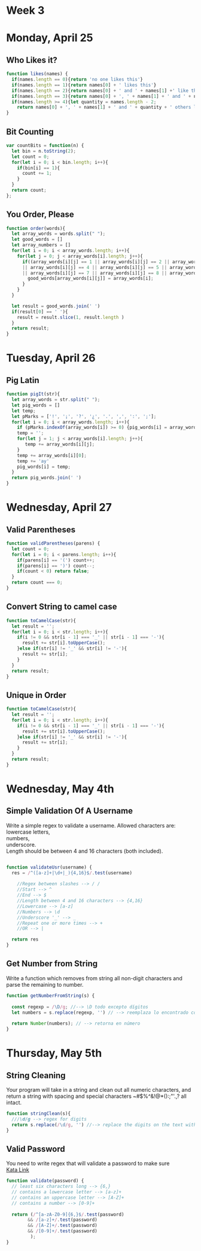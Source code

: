 # Week 3
# Monday, April 25
## Who Likes it?
```javascript
function likes(names) {
  if(names.length == 0){return 'no one likes this'}
  if(names.length == 1){return names[0] + ' likes this'}
  if(names.length == 2){return names[0] + ' and ' + names[1] +' like this'}
  if(names.length == 3){return names[0] + ', ' + names[1] + ' and ' + names[2] + ' like this'}
  if(names.length >= 4){let quantity = names.length - 2;
    return names[0] + ', ' + names[1] + ' and ' + quantity + ' others like this'}
}
```

## Bit Counting
```javascript
var countBits = function(n) {
  let bin = n.toString(2);
  let count = 0;
  for(let i = 0; i < bin.length; i++){
    if(bin[i] == 1){
      count += 1;
    }
  }
  return count;
};
```

## You Order, Please
```javascript
function order(words){
  let array_words = words.split(" ");
  let good_words = []
  let array_numbers = []
  for(let i = 0; i < array_words.length; i++){
    for(let j = 0; j < array_words[i].length; j++){
      if((array_words[i][j] == 1 || array_words[i][j] == 2 || array_words[i][j] == 3
      || array_words[i][j] == 4 || array_words[i][j] == 5 || array_words[i][j] == 6
      || array_words[i][j] == 7 || array_words[i][j] == 8 || array_words[i][j] == 9 )){
        good_words[array_words[i][j]] = array_words[i];
      }
    }
  }

  let result = good_words.join(' ')
  if(result[0] == ' '){
    result = result.slice(1, result.length )
  }
  return result;
}

```

# Tuesday, April 26
## Pig Latin
```javascript
function pigIt(str){
  let array_words = str.split(" ");
  let pig_words = []
  let temp;
  let pMarks = ['!', '¡', '?', '¿', '.', ',', ':', ';'];
  for(let i = 0; i < array_words.length; i++){
    if (pMarks.indexOf(array_words[i]) >= 0) {pig_words[i] = array_words[i]; continue;}
    temp = '';
    for(let j = 1; j < array_words[i].length; j++){
       temp += array_words[i][j];
    }
    temp += array_words[i][0];
    temp += 'ay'
    pig_words[i] = temp;
  }
  return pig_words.join(' ')
}
```

# Wednesday, April 27
## Valid Parentheses
```javascript
function validParentheses(parens) {
  let count = 0;
  for(let i = 0; i < parens.length; i++){
    if(parens[i] == '(') count++;
    if(parens[i] == ')') count--;
    if(count < 0) return false;
  }
  return count === 0;
}
```

## Convert String to camel case
```javascript
function toCamelCase(str){
  let result = '';
  for(let i = 0; i < str.length; i++){
    if(i != 0 && str[i - 1] === '_' || str[i - 1] === '-'){
      result += str[i].toUpperCase();
    }else if(str[i] != '_' && str[i] != '-'){
      result += str[i];
    }
  }
  return result;
}
```

## Unique in Order
```javascript
function toCamelCase(str){
  let result = '';
  for(let i = 0; i < str.length; i++){
    if(i != 0 && str[i - 1] === '_' || str[i - 1] === '-'){
      result += str[i].toUpperCase();
    }else if(str[i] != '_' && str[i] != '-'){
      result += str[i];
    }
  }
  return result;
}
```


# Wednesday, May 4th
## Simple Validation Of A Username
Write a simple regex to validate a username. Allowed characters are: <br>
lowercase letters, <br>
numbers, <br>
underscore. <br>
Length should be between 4 and 16 characters (both included).
```javascript

function validateUsr(username) {
  res = /^([a-z]+|\d+|_){4,16}$/.test(username)
 
    //Regex between slashes --> / /
    //Start --> ^
    //End --> $
    //Length between 4 and 16 characters --> {4,16}
    //Lowercase --> [a-z]
    //Numbers --> \d
    //Underscore '_' --> _
    //Repeat one or more times --> +
    //OR --> |

  return res
}
```

## Get Number from String
Write a function which removes from string all non-digit characters and parse the remaining to number.
```javascript
function getNumberFromString(s) {
  
  const regexp = /\D/g; //--> \D todo excepto dígitos
  let numbers = s.replace(regexp, '') // --> reemplaza lo encontrado con el regex a ''
                                      
  return Number(numbers); // --> retorna en número                                 
}
```

# Thursday, May 5th
## String Cleaning
Your program will take in a string and clean out all numeric characters, and return a string with spacing and special characters ~#$%^&!@*():;"'.,? all intact.
```javascript
function stringClean(s){
  ///\d/g --> regex for digits
  return s.replace(/\d/g, '') //--> replace the digits on the text with ''
}
```

## Valid Password
You need to write regex that will validate a password to make sure <br>
[Kata Link](http://https://www.codewars.com/kata/52e1476c8147a7547a000811/train/javascript "Kata Link")
```javascript
function validate(password) {
  // least six characters long --> {6,}
  // contains a lowercase letter --> [a-z]+
  // contains an uppercase letter --> [A-Z]+
  // contains a number --> [0-9]+
  
  return (/^[a-zA-Z0-9]{6,}$/.test(password) 
        && /[a-z]+/.test(password)
        && /[A-Z]+/.test(password)
        && /[0-9]+/.test(password)
         );
}
```
